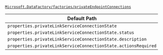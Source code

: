 [`Microsoft.DataFactory/factories/privateEndpointConnections`](https://docs.microsoft.com/en-us/azure/templates/microsoft.datafactory/factories/privateendpointconnections)

| Default Path | Alias |
|---|---|
| `properties.privateLinkServiceConnectionState` | `Microsoft.DataFactory/factories/privateEndPointConnections/privateLinkServiceConnectionState` |
| `properties.privateLinkServiceConnectionState.status` | `Microsoft.DataFactory/factories/privateEndPointConnections/privateLinkServiceConnectionState.status` |
| `properties.privateLinkServiceConnectionState.description` | `Microsoft.DataFactory/factories/privateEndPointConnections/privateLinkServiceConnectionState.description` |
| `properties.privateLinkServiceConnectionState.actionsRequired` | `Microsoft.DataFactory/factories/privateEndPointConnections/privateLinkServiceConnectionState.actionsRequired` |

